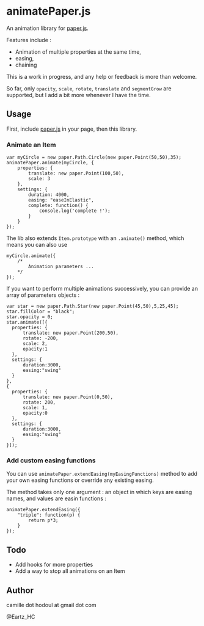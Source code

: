 # animatePaper.js
An animation library for [paper.js](http://paperjs.org/).

Features include :

 * Animation of multiple properties at the same time,
 * easing,
 * chaining

This is a work in progress, and any help or feedback is more than welcome.

So far, only `opacity`, `scale`, `rotate`, `translate` and `segmentGrow` are supported, but I add a bit more whenever I have the time.


## Usage
First, include [paper.js](http://paperjs.org/) in your page, then this library.

### Animate an Item

````
var myCircle = new paper.Path.Circle(new paper.Point(50,50),35);
animatePaper.animate(myCircle, {
    properties: {
        translate: new paper.Point(100,50),
        scale: 3
    },
    settings: {
        duration: 4000,
        easing: "easeInElastic",
        complete: function() {
            console.log('complete !');
        }
    }
});
````

The lib also extends `Item.prototype` with an `.animate()` method, which means you can also use
````
myCircle.animate({
    /*
        Animation parameters ...
    */
});
````

If you want to perform multiple animations successively, you can provide an array of parameters objects :
````
var star = new paper.Path.Star(new paper.Point(45,50),5,25,45);
star.fillColor = "black";
star.opacity = 0;
star.animate([{
  properties: {
      translate: new paper.Point(200,50),
      rotate: -200,
      scale: 2,
      opacity:1
  },
  settings: {
      duration:3000,
      easing:"swing"
  }
},
{
  properties: {
      translate: new paper.Point(0,50),
      rotate: 200,
      scale: 1,
      opacity:0
  },
  settings: {
      duration:3000,
      easing:"swing"
  }
}]);
````

### Add custom easing functions

You can use `animatePaper.extendEasing(myEasingFunctions)` method to add your own easing functions or override any existing easing.

The method takes only one argument : an object in which keys are easing names, and values are easin functions :

````
animatePaper.extendEasing({
    "triple": function(p) {
        return p*3;
    }
});
````


## Todo

 * Add hooks for more properties
 * Add a way to stop all animations on an Item

## Author
camille dot hodoul at gmail dot com

@Eartz_HC